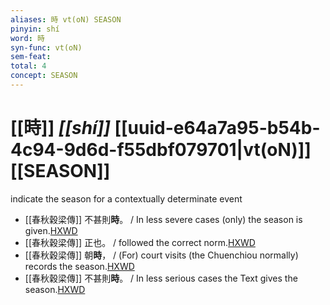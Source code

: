 ```yaml
---
aliases: 時 vt(oN) SEASON
pinyin: shí
word: 時
syn-func: vt(oN)
sem-feat: 
total: 4
concept: SEASON 
---
```

# [[時]] *[[shí]]*  [[uuid-e64a7a95-b54b-4c94-9d6d-f55dbf079701|vt(oN)]] [[SEASON]]
indicate the season for a contextually determinate event
 - [[春秋穀梁傳]] 不甚則**時**。 / In less severe cases (only) the season is given.[HXWD](https://hxwd.org/textview.html?location=KR1e0008_tls_001-41a.4)
 - [[春秋穀梁傳]] 正也。 / followed the correct norm.[HXWD](https://hxwd.org/textview.html?location=KR1e0008_tls_001-83a.9)
 - [[春秋穀梁傳]] 朝**時**， / (For) court visits (the Chuenchiou normally) records the season.[HXWD](https://hxwd.org/textview.html?location=KR1e0008_tls_002-13a.5)
 - [[春秋穀梁傳]] 不甚則**時**。 / In less serious cases the Text gives the season.[HXWD](https://hxwd.org/textview.html?location=KR1e0008_tls_002-37a.6)
